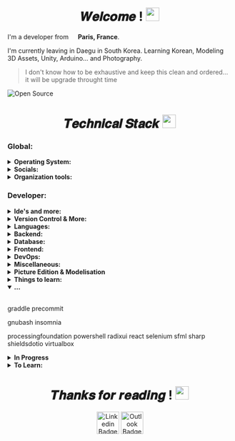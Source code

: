 <h1 align="center">𝑾𝒆𝒍𝒄𝒐𝒎𝒆 ! <img src="https://emojis.slackmojis.com/emojis/images/1531849430/4246/blob-sunglasses.gif?1531849430" width="30"/></h1>

I'm a developer from <img src="https://cdn-icons-png.flaticon.com/512/197/197560.png" width="13"/> **Paris, France**.

I'm currently leaving in Daegu in South Korea. Learning Korean, Modeling 3D Assets, Unity, Arduino... and Photography.

> I don't know how to be exhaustive and keep this clean and ordered... it will be upgrade throught time
 
<img src="https://badges.frapsoft.com/os/v2/open-source.svg?v=103" alt="Open Source"/>


<!-- ![ghchart](https://ghchart.rshah.org/perry-chouteau)-->

<!--![GitHub Stats](https://github-readme-stats.vercel.app/api?username=perry-chouteau&show_icons=true&theme=dark&disable_animations=true)-->
<!--[![Top Langs](https://github-readme-stats.vercel.app/api/top-langs/?username=perry-chouteau&hide=cmake,makefile,html,css,scss,objective-c,perl&langs_count=10&layout=compact&theme=dark&disable_animations=true)](https://github.com/Perry-chouteau/Perry-chouteau)-->

<h1 align=center>𝑻𝒆𝒄𝒉𝒏𝒊𝒄𝒂𝒍 𝑺𝒕𝒂𝒄𝒌 <img src="https://emojis.slackmojis.com/emojis/images/1643514558/5570/confused_dog.gif?1643514558" width="30"/></h1>

<!------------------------------------------------------------------------------------------------------------
-
- Global
-
-------------------------------------------------------------------------------------------------------------->
<h3>Global:</h3>


<details>
  <summary><b>Operating System:</b></summary>
  <br/>

![Raylib](https://img.shields.io/badge/-Raylib%20Arm64-FFFFFF?style=flat&logo=https://www.raylib.com/common/img/raylib_logo.png&logoColor=black)

        - MacOS:
[![Mac Arm64](https://img.shields.io/badge/-Mac%20Arm64-FFFFFF?style=flat&logo=apple&logoColor=black)](https://www.apple.com/uk/newsroom/2023/01/apple-unveils-m2-pro-and-m2-max-next-generation-chips-for-next-level-workflows)

        - Linux:
[![Fedora](https://img.shields.io/badge/-Fedora-51A2DA?style=flat&logo=fedora&logoColor=white)](https://fedoraproject.org)
[![Ubuntu](https://img.shields.io/badge/-Ubuntu-E95420?style=flat&logo=ubuntu&logoColor=white)](https://en.wikipedia.org/wiki/Linux)

        - Windows:
[![Windows 11](https://img.shields.io/badge/-Windows11-0078D6?style=flat&logo=windows-11&logoColor=white)](https://en.wikipedia.org/wiki/Microsoft_Windows)

</details>


<!--------------------------------------- Social ------------------------------------>
<details>
  <summary><b>Socials:</b></summary>
  <br/>

        - Plateform:
![Slack](https://img.shields.io/badge/-Slack-4A154B?style=flat&logo=slack&logoColor=white)
![Rocker.Chat](https://img.shields.io/badge/-Rocker.Chat-F5455C?style=flat&logo=rocket.chat&logoColor=white)
![Microsoft Teams](https://img.shields.io/badge/-Microsoft_Teams-6264A7?style=flat&logo=microsoftteams&logoColor=white) 
![Discord](https://img.shields.io/badge/-Discord-5865F2?style=flat&logo=discord&logoColor=white)

        - Other:
![Outlook](https://img.shields.io/badge/-Microsoft_Teams-6264A7?style=flat&logo=microsoftteams&logoColor=white)
![Linkedin](https://img.shields.io/badge/-Linkedin-0A66C2?style=flat&logo=linkedin&logoColor=white)

</details>

<!--------------------------------------- Organisation Tools ------------------------------------>
<details>
  <summary><b>Organization tools:</b></summary>
  <br/>

        - Project Management:
![Airtable](https://img.shields.io/badge/-Airtable-18BFFF?style=flat&logo=airtable&logoColor=white)
![Asana](https://img.shields.io/badge/-Asana-F06A6A?style=flat&logo=asana&logoColor=white)
![Github-Project](https://img.shields.io/badge/-GithubProject-000000?style=flat&logo=github&logoColor=white)
![Trello](https://img.shields.io/badge/-Trello-0052CC?style=flat&logo=trello&logoColor=white)

        - Documentation:
![Lucidchart](https://img.shields.io/badge/-Lucidchart-E95420?style=flat&logo=uml&logoColor=white)
![Lucidspark](https://img.shields.io/badge/-Lucidspark-E95420?style=flat&logo=uml&logoColor=white)
![Notion](https://img.shields.io/badge/-Notion-000000?style=flat&logo=notion&logoColor=white)
![LaTeX](https://img.shields.io/badge/-LaTeX-008080?style=flat&logo=latex&logoColor=white)
![Markdown](https://img.shields.io/badge/-Markdown-000000?style=flat&logo=markdown&logoColor=white)
![Readme](https://img.shields.io/badge/-Readme-018EF5?style=flat&logo=readme&logoColor=white)

</details>

<!------------------------------------------------------------------------------------------------------------
-
- Developer
-
-------------------------------------------------------------------------------------------------------------->
<h3>Developer:</h3>

<details>
  <summary><b>Ide's and more:</b></summary>
  <br/>

        - Most used:
[![VScode](https://img.shields.io/badge/-VScode-007ACC?style=flat&logo=visual-studio-code&logoColor=white)](https://code.visualstudio.com/?wt.mc_id=DX_841432)

        - IDE's:
[![Android Studio](https://img.shields.io/badge/-Android_Studio-3DDC84?style=flat&logo=android-studio&logoColor=white)](https://developer.android.com/studio)
[![Arduino IDE](https://img.shields.io/badge/-Arduino_IDE-00878F?style=flat&logo=arduino&logoColor=white)](https://visualstudio.microsoft.com/#vs-section)
[![Visual Studio](https://img.shields.io/badge/-Visual_Studio-5C2D91?style=flat&logo=visual-studio&logoColor=white)](https://visualstudio.microsoft.com/#vs-section)

        - More:
[![Emacs](https://img.shields.io/badge/-Emacs-7F5AB6?style=flat&logo=gnuemacs&logoColor=white)](https://www.jetbrains.com)
[![Jetbrains](https://img.shields.io/badge/-JetBrains-FFFFFF?style=flat&logo=jetbrains&logoColor=black)](https://www.jetbrains.com)

</details>

<details>
  <summary><b>Version Control & More:</b></summary>
  <br/>
 
        - Version Control & Collaboration:
[![Github](https://img.shields.io/badge/-Github-000000?style=flat&logo=github&logoColor=white)](https://github.com)
[![Gitlab](https://img.shields.io/badge/-Gitlab-FC6D26?style=flat&logo=gitlab&logoColor=white)](https://gitlab.com)
[![git](https://img.shields.io/badge/-Git-F05032?style=flat&logo=git&logoColor=white)](https://git-scm.com)

        - Guideline:
![Conventional Commits](https://img.shields.io/badge/-Conventional_Commits-FE5196?style=flat&logo=Conventional-Commits&logoColor=white)

</details>

<!--------------------------------------- Languages ------------------------------------>
<details>
  <summary><b>Languages:</b></summary>
  <br/>

        - Imperative:
[![Go](https://img.shields.io/badge/-Go-00ADD8?style=flat&logo=go&logoColor=white)](https://go.dev)

                - Procedural:
[![C](https://img.shields.io/badge/-C-A8B9CC?style=flat&logo=c&logoColor=white)](https://en.wikipedia.org/wiki/C_(programming_language))

                - Object Oriented:
[![Dart](https://img.shields.io/badge/-Dart-0175C2?style=flat&logo=dartlogoColor=white)](https://en.wikipedia.org/wiki/C%2B%2B)
[![C++](https://img.shields.io/badge/-C++-00599C?style=flat&logo=c%2B%2B&logoColor=white)](https://en.wikipedia.org/wiki/C%2B%2B)
![Python](https://img.shields.io/badge/-Python-3776AB?style=flat&logo=flutter&logoColor=white)
[![Javascript](https://img.shields.io/badge/-Javascript-F7DF1E?style=flat&logo=javascript&logoColor=white)](https://www.typescriptlang.org)
[![Typescript](https://img.shields.io/badge/-Typescript-3178C6?style=flat&logo=typescript&logoColor=white)](https://www.typescriptlang.org)
![Java](https://img.shields.io/badge/-Java-3178C6?style=flat&logo=java&logoColor=white)

        - Declarative:

                - Functional:
[![Haskell](https://img.shields.io/badge/-Haskell-5D4F85?style=flat&logo=haskell&logoColor=white)](https://www.haskell.org)

        - Markup Language:
![JSON](https://img.shields.io/badge/-JSON-000000?style=flat&logo=json&logoColor=white)
![YAML](https://img.shields.io/badge/-YAML-CB171E?style=flat&logo=yaml&logoColor=white)
![XML](https://img.shields.io/badge/-XML-000000?style=flat&logo=xaml&logoColor=white)

</details>

<!--------------------------------------- Backend ------------------------------------>
<details>
  <summary><b>Backend:</b></summary>
  <br/>

        - API:
![Grpc](https://img.shields.io/badge/-Grpc-5ac5c5?style=flat&logo=trpc&logoColor=white)
![Express](https://img.shields.io/badge/-Express-FFFFFF?style=flat&logo=express&logoColor=black)
![Flask](https://img.shields.io/badge/-Flask-FFFFFF?style=flat&logo=flask&logoColor=black)

        - Library & Framework:
![Sharp](https://img.shields.io/badge/-Sharp-99CC00?style=flat&logo=sharp&logoColor=white)

        - Tools:
![Postman](https://img.shields.io/badge/-Postman-FF6C37?style=flat&logo=postman&logoColor=white)
![Swagger](https://img.shields.io/badge/-Swagger-85EA2D?style=flat&logo=swagger&logoColor=white)
![Curl](https://img.shields.io/badge/-Curl-073551?style=flat&logo=curl&logoColor=white)
![Ngrok](https://img.shields.io/badge/-ngrok-1F1E37?style=flat&logo=ngrok&logoColor=white)

        - Domain Provider:
![Google Domains](https://img.shields.io/badge/-Google_Domains-4285F4?style=flat&logo=google-domains&logoColor=white)
![Namecheap](https://img.shields.io/badge/-Namecheap-4285F4?style=flat&logo=namecheap&logoColor=white)

        - Services & More:
![Amazon AWS](https://img.shields.io/badge/-Amazon_AWS-232F3E?style=flat&logo=amazonaws&logoColor=white)
![Serverless](https://img.shields.io/badge/-Serverless-FD5750?style=flat&logo=serverless&logoColor=white)
![AWS Lambda](https://img.shields.io/badge/-AWS_Lambda-FF9900?style=flat&logo=awslambda&logoColor=white)
![AWS EC2](https://img.shields.io/badge/-AWS_EC2-FF4F8B?style=flat&logo=amazonec2&logoColor=white)
![AWS CloudWatch](https://img.shields.io/badge/-AWS_CloudWatch-FF4F8B?style=flat&logo=amazoncloudwatch&logoColor=white)
![AWS S3](https://img.shields.io/badge/-AWS_S3-569A31?style=flat&logo=amazons3&logoColor=white)
![AWS APIGateway](https://img.shields.io/badge/-AWS_APIGateway-FF4F8B?style=flat&logo=amazonapigateway&logoColor=white)
![JWT](https://img.shields.io/badge/-JWT-000000?style=flat&logo=jsonwebtokens&logoColor=white)

</details>

<!--------------------------------------- Databases ------------------------------------>
<details>
  <summary><b>Database:</b></summary>
  <br/>
 
        - ORM:
![Prisma](https://img.shields.io/badge/-Prisma-4169E1?style=flat&logo=prisma&logoColor=white)

        - SQL:
![PostgreSQL](https://img.shields.io/badge/-PostgreSQL-4169E1?style=flat&logo=postgresql&logoColor=white)
![MySQL](https://img.shields.io/badge/-MySQL-4479A1?style=flat&logo=mysql&logoColor=white)
![MariaDB](https://img.shields.io/badge/-MySQL-4479A1?style=flat&logo=mariadb&logoColor=white)
![PostgreSQL](https://img.shields.io/badge/-PostgreSQL-4479A1?style=flat&logo=postgresql&logoColor=white)

</details>

<!--------------------------------------- Frontend  ------------------------------------>
<details>
  <summary><b>Frontend:</b></summary>
  <br/>

        - Multimedia Library:
![CSFML](https://img.shields.io/badge/-CSFML-8CC445?style=flat&logo=SFML&logoColor=white)
![SFML](https://img.shields.io/badge/-SFML-8CC445?style=flat&logo=SFML&logoColor=white)
![Raylib](https://img.shields.io/badge/-Raylib-8CC445?style=flat&logo=Raylib&logoColor=white)

        - Framework:
![Flutter](https://img.shields.io/badge/-Flutter-02569B?style=flat&logo=flutter&logoColor=white)
![React](https://img.shields.io/badge/-React-45b8d8?style=flat&logo=react&logoColor=white)

        - Mobile:
![Android-Java](https://img.shields.io/badge/-Android(Java)-3DDC84?style=flat&logo=android&logoColor=white)

</details>

<!--------------------------------------- DevOps ------------------------------------>
<details>
  <summary><b>DevOps:</b></summary>
  <br/>

        - Container Related:
![Docker](https://img.shields.io/badge/-Docker-46a2f1?style=flat&logo=docker&logoColor=white)

        - CI/CD:
![GithubAction](https://img.shields.io/badge/-Github_Actions-2088FF?style=flat&logo=githubactions&logoColor=white)
![Gitlab CI/CD](https://img.shields.io/badge/-Gitlab_CI/CD-2088FF?style=flat&logo=gitlab&logoColor=white)

</details>

<!--------------------------------------- Miscellaneous ------------------------------------>
<details>
  <summary><b>Miscellaneous:</b></summary>
  <br/>

        - Library:
![Selenium](https://img.shields.io/badge/-Selenium-43B02A?style=flat&logo=selenium&logoColor=white)
![OpenCV](https://img.shields.io/badge/-OpenCV-5C3EE8?style=flat&logo=opencv&logoColor=white)

        - App/Package Manager:
[![Snapcraft](https://img.shields.io/badge/-Snapcraft-82BEA0?style=flat&logo=snapcraft&logoColor=white)](https://snapcraft.io)
[![Homebrew](https://img.shields.io/badge/-Homebrew-2E2A24?style=flat&logo=homebrew&logoColor=white)](https://brew.sh)

        - Other:
![Cmake](https://img.shields.io/badge/-Cmake-064F8C?style=flat&logo=cmake&logoColor=white)

</details>

<!--------------------------------------- Picture Edition & Modelisation ------------------------------------>
<details>
  <summary><b>Picture Edition & Modelisation </b></summary>
  <br/>

        Presentation:
![Canva](https://img.shields.io/badge/-Canva-00C4CC?style=flat&logo=canva&logoColor=white)
![Figma](https://img.shields.io/badge/-Figma-F24E1E?style=flat&logo=figma&logoColor=white)

        Editor:
![GIMP](https://img.shields.io/badge/-GIMP-5C5543?style=flat&logo=gimp&logoColor=white)
![Photoshop](https://img.shields.io/badge/-Photoshop-5C5543?style=flat&logo=adobephotoshop&logoColor=white)
![Lightroom](https://img.shields.io/badge/-Adobe_Lightroom-31A8FF?style=flat&logo=adobelightroom&logoColor=white)

</details>

<details>
  <summary><b>Things to learn:</b></summary>
  <br/>

        - Devops:
![Ansible](https://img.shields.io/badge/-Ansible-EE0000?style=flat&logo=ansible&logoColor=white)
![Jenkins](https://img.shields.io/badge/-Jenkins-D24939?style=flat&logo=jenkins&logoColor=white)
![Kubernetes](https://img.shields.io/badge/-Kubernetes-326CE5?style=flat&logo=kubernetes&logoColor=white)
![Traefik Proxy](https://img.shields.io/badge/-Traefik_Proxy-24A1C1?style=flat&logo=traefik-proxy&logoColor=white)
![QEMU](https://img.shields.io/badge/-QEMU-FF6600?style=flat&logo=qemu&logoColor=white)

        - Database:
![Redis](https://img.shields.io/badge/-Redis-FF6600?style=flat&logo=redis&logoColor=white)
![Elastic_Search](https://img.shields.io/badge/-Elastic_Search-FF6600?style=flat&logo=elasticsearch&logoColor=white)
![JQuery](https://img.shields.io/badge/-JQuery-FF6600?style=flat&logo=jquery&logoColor=white)
![MongoDB](https://img.shields.io/badge/-MongoDB-FF6600?style=flat&logo=mongodb&logoColor=white)
![SQLite](https://img.shields.io/badge/-SQLite-FF6600?style=flat&logo=sqlite&logoColor=white)

</details>

<details open>
  <summary><b>...</b></summary>
  <br/>

graddle
precommit

gnubash
insomnia

processingfoundation
powershell
radixui
react
selenium
sfml
sharp
shieldsdotio
virtualbox
</details>

<details>
  <summary><b>In Progress</b></summary>
  <br/>

php
phpmyadmin
swagger
threedotjs
unity

</details>


<details>
  <summary><b>To Learn:</b></summary>
  <br/>

mui

fastapi
ifttt
jenkins
jest
jira
kotlin
jupyter
kubernetes
latex
lua
nestjs
nextdotjs
nuxtdotjs
openssl
openvpn
ocaml
opengl
ovh
perl
miro
qt
rootme
ruby
rubyonrails
rust
sass
scaleway
slides
solidity
socketdotio
stylelint
subversion
swift
tailwindcss
trpc
travisci
tryhackme
unrealengine
vercel
vitest
vite
vuedotjs
webgl
wireguard
xaml
zapier

</details>

<!-- protodotio -->




<h1 align=center>𝑻𝒉𝒂𝒏𝒌𝒔 𝒇𝒐𝒓 𝒓𝒆𝒂𝒅𝒊𝒏𝒈 ! <img src="https://emojis.slackmojis.com/emojis/images/1643514872/8868/blob_cozy.png?1643514872" width="30"/></h1>

<div align=center>

<!--<a href="https://github.com/Perry-chouteau" ><img alt="Github Badge" src="https://img.shields.io/badge/-Github-black?style=flat&logo=Github&logoColor=blackwhite?link=https://github.com/Perry-chouteau" height="50"/></a>-->
<a href="https://www.linkedin.com/in/perry-chouteau-56292a206/" ><img alt="Linkedin Badge" src="https://img.shields.io/badge/-Linkedin-blue?style=flat&logo=Linkedin&logoColor=white&link=https://www.linkedin.com/in/perry-chouteau-56292a206/)" height="50"/></a>
<a href="mailto:perry.chouteau@epitech.eu" ><img alt="Outlook Badge" src="https://img.shields.io/badge/-Outlook-0078d4?style=flat&logo=MicrosoftOutlook&logoColor=blue?&link=mailto:perry.chouteau@epitech.eu)" height="50"/></a>

</div>
